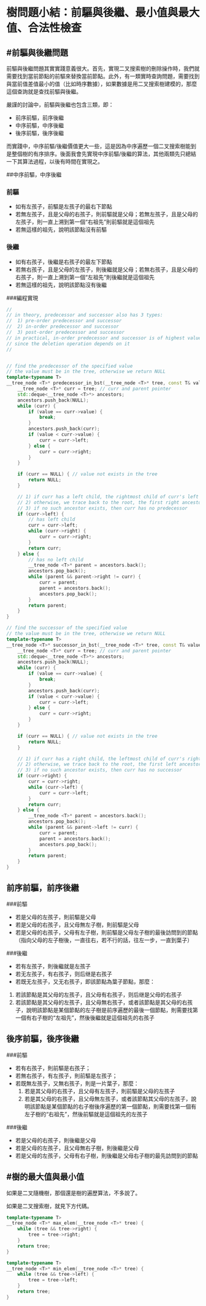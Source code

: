 樹問題小結：前驅與後繼、最小值與最大值、合法性檢查
====

#前驅與後繼問題
----

前驅與後繼問題其實實踐意義很大。首先，實現二叉搜索樹的刪除操作時，我們就需要找到當前節點的前驅來替換當前節點。此外，有一類實時查詢問題，需要找到與當前值差值最小的值（比如時序數據），如果數據是用二叉搜索樹建模的，那麼這個查詢就是查找前驅與後繼。

嚴謹的討論中，前驅與後繼也包含三類，即：

- 前序前驅，前序後繼
- 中序前驅，中序後繼
- 後序前驅，後序後繼

而實踐中，中序前驅/後繼價值更大一些，這是因為中序遍歷一個二叉搜索樹能到是整個樹的有序排序。後面我會先實現中序前驅/後繼的算法，其他兩類先只總結一下其算法過程，以後有時間在實現之。

##中序前驅，中序後繼

### 前驅

- 如有左孩子，前驅是左孩子的最右下節點
- 若無左孩子，且是父母的右孩子，則前驅就是父母；若無左孩子，且是父母的左孩子，則一直上溯到第一個“右祖先”則前驅就是這個祖先
- 若無這樣的祖先，說明該節點沒有前驅

### 後繼

- 如有右孩子，後繼是右孩子的最左下節點
- 若無右孩子，且是父母的左孩子，則後繼就是父母；若無右孩子，且是父母的右孩子，則一直上溯到第一個“左祖先”則後繼就是這個祖先
- 若無這樣的祖先，說明該節點沒有後繼

###編程實現

```C++
//
// in theory, predecessor and successor also has 3 types:
//  1) pre-order predecessor and successor
//  2) in-order predecessor and successor
//  3) post-order predecessor and successor
// in practical, in-order predecessor and successor is of highest value
// since the deletion operation depends on it
//


// find the predecessor of the specified value
// the value must be in the tree, otherwise we return NULL
template<typename T>
__tree_node <T>* predecessor_in_bst(__tree_node <T>* tree, const T& value) {
    __tree_node <T>* curr = tree; // curr and parent pointer
    std::deque<__tree_node <T>*> ancestors;
    ancestors.push_back(NULL);
    while (curr) {
        if (value == curr->value) {
            break;
        }
        ancestors.push_back(curr);
        if (value < curr->value) {
            curr = curr->left;
        } else {
            curr = curr->right;
        }
    }

    if (curr == NULL) { // value not exists in the tree
        return NULL;
    }

    // 1) if curr has a left child, the rightmost child of curr's left child is the predecessor
    // 2) otherwise, we trace back to the root, the first right ancestor is the predecessor
    // 3) if no such ancestor exists, then curr has no predecessor
    if (curr->left) {
        // has left child
        curr = curr->left;
        while (curr->right) {
            curr = curr->right;
        }
        return curr;
    } else {
        // has no left child
        __tree_node <T>* parent = ancestors.back();
        ancestors.pop_back();
        while (parent && parent->right != curr) {
            curr = parent;
            parent = ancestors.back();
            ancestors.pop_back();
        }
        return parent;
    }
}

// find the successor of the specified value
// the value must be in the tree, otherwise we return NULL
template<typename T>
__tree_node <T>* successor_in_bst(__tree_node <T>* tree, const T& value) {
    __tree_node <T>* curr = tree; // curr and parent pointer
    std::deque<__tree_node <T>*> ancestors;
    ancestors.push_back(NULL);
    while (curr) {
        if (value == curr->value) {
            break;
        }
        ancestors.push_back(curr);
        if (value < curr->value) {
            curr = curr->left;
        } else {
            curr = curr->right;
        }
    }

    if (curr == NULL) { // value not exists in the tree
        return NULL;
    }

    // 1) if curr has a right child, the leftmost child of curr's right child is the successor
    // 2) otherwise, we trace back to the root, the first left ancestor is the successor
    // 3) if no such ancestor exists, then curr has no successor
    if (curr->right) {
        curr = curr->right;
        while (curr->left) {
            curr = curr->left;
        }
        return curr;
    } else {
        __tree_node <T>* parent = ancestors.back();
        ancestors.pop_back();
        while (parent && parent->left != curr) {
            curr = parent;
            parent = ancestors.back();
            ancestors.pop_back();
        }
        return parent;
    }
}
```

## 前序前驅，前序後繼

###前驅

- 若是父母的左孩子，則前驅是父母
- 若是父母的右孩子，且父母無左子樹，則前驅是父母
- 若是父母的右孩子，父母有左子樹，則前驅是父母左子樹的最後訪問到的節點（指向父母的左子樹後，一直往右，若不行的話，往左一步，一直到葉子）

###後繼

- 若有左孩子，則後繼就是左孩子
- 若无左孩子，有右孩子，则后继是右孩子
- 若既无左孩子，又无右孩子，即該節點為葉子節點，那麼：
 1. 若該節點是其父母的左孩子，且父母有右孩子，则后继是父母的右孩子
 2. 若該節點是其父母的左孩子，且父母無右孩子，或者該節點是其父母的右孩子，說明該節點是某個節點的左子樹是前序遍歷的最後一個節點，則需要找第一個有右子樹的“左祖先”，然後後繼就是這個祖先的右孩子

## 後序前驅，後序後繼

###前驅

- 若有右孩子，則前驅是右孩子；
- 若無右孩子，有左孩子，則前驅是左孩子；
- 若既無左孩子，又無右孩子，則是一片葉子，那麼：
  1. 若是其父母的右孩子，且父母有左孩子，則前驅是父母的左孩子
  2. 若是其父母的右孩子，且父母無左孩子，或者該節點其父母的左孩子，說明該節點是某個節點的右子樹後序遍歷的第一個節點，則需要找第一個有左子樹的“右祖先”，然後前驅就是這個祖先的左孩子

###後繼

- 若是父母的右孩子，則後繼是父母
- 若是父母的左孩子，且父母無右子樹，則後繼是父母
- 若是父母的左孩子，父母有右子樹，則後繼是父母右子樹的最先訪問到的節點

#樹的最大值與最小值
----

如果是二叉隨機樹，那個還是樹的遍歷算法，不多說了。

如果是二叉搜索樹，就見下方代碼。

```C++
template<typename T>
__tree_node <T>* max_elem(__tree_node <T>* tree) {
    while (tree && tree->right) {
        tree = tree->right;
    }
    return tree;
}

template<typename T>
__tree_node <T>* min_elem(__tree_node <T>* tree) {
    while (tree && tree->left) {
        tree = tree->left;
    }
    return tree;
}
```



